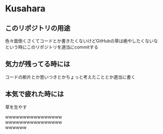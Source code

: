 # Kusahara

## このリポジトリの用途
色々面倒くさくてコードとか書きたくないけどGitHubの草は絶やしたくないなという時にこのリポジトリを適当にcommitする

## 気力が残ってる時には
コードの断片とか思いつきとかちょっと考えたこととか適当に書く

## 本気で疲れた時には

草を生やす

wwwwwwwwwwwwwwww    
wwwwwwwwwwwwwwww    
wwwwww
